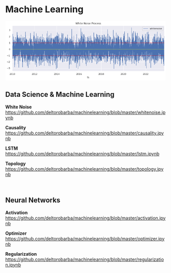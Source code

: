 # Machine Learning

<img src="https://raw.githubusercontent.com/deltorobarba/repo/master/whitenoise.png" alt="White Noise">

## Data Science & Machine Learning

<b>White Noise</b><br>
https://github.com/deltorobarba/machinelearning/blob/master/whitenoise.ipynb

<b>Causality</b><br>
https://github.com/deltorobarba/machinelearning/blob/master/causality.ipynb

<b>LSTM</b><br>
https://github.com/deltorobarba/machinelearning/blob/master/lstm.ipynb

<b>Topology</b><br>
https://github.com/deltorobarba/machinelearning/blob/master/topology.ipynb

<br>

## Neural Networks

<b>Activation</b><br>
https://github.com/deltorobarba/machinelearning/blob/master/activation.ipynb

<b>Optimizer</b><br>
https://github.com/deltorobarba/machinelearning/blob/master/optimizer.ipynb

<b>Regularization</b><br>
https://github.com/deltorobarba/machinelearning/blob/master/regularization.ipynb
